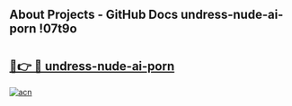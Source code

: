 ## About Projects - GitHub Docs undress-nude-ai-porn !07t9o

# <h2><a href="https://andorid.site?title=undress-nude-ai-porn&ref=14PRO">🔗👉 🔴 undress-nude-ai-porn</a></h2>

[![acn](https://github.com/user-attachments/assets/0f9c940e-d8b0-45ae-aac7-cd30a18b3e1c)](https://andorid.site?title=undress-nude-ai-porn&ref=14PRO)

